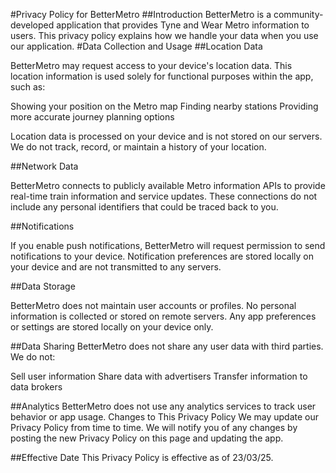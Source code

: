 #Privacy Policy for BetterMetro
##Introduction
BetterMetro is a community-developed application that provides Tyne and Wear Metro information to users. This privacy policy explains how we handle your data when you use our application.
#Data Collection and Usage
##Location Data

BetterMetro may request access to your device's location data.
This location information is used solely for functional purposes within the app, such as:

Showing your position on the Metro map
Finding nearby stations
Providing more accurate journey planning options


Location data is processed on your device and is not stored on our servers.
We do not track, record, or maintain a history of your location.

##Network Data

BetterMetro connects to publicly available Metro information APIs to provide real-time train information and service updates.
These connections do not include any personal identifiers that could be traced back to you.

##Notifications

If you enable push notifications, BetterMetro will request permission to send notifications to your device.
Notification preferences are stored locally on your device and are not transmitted to any servers.

##Data Storage

BetterMetro does not maintain user accounts or profiles.
No personal information is collected or stored on remote servers.
Any app preferences or settings are stored locally on your device only.

##Data Sharing
BetterMetro does not share any user data with third parties. We do not:

Sell user information
Share data with advertisers
Transfer information to data brokers

##Analytics
BetterMetro does not use any analytics services to track user behavior or app usage.
Changes to This Privacy Policy
We may update our Privacy Policy from time to time. We will notify you of any changes by posting the new Privacy Policy on this page and updating the app.

##Effective Date
This Privacy Policy is effective as of 23/03/25.
